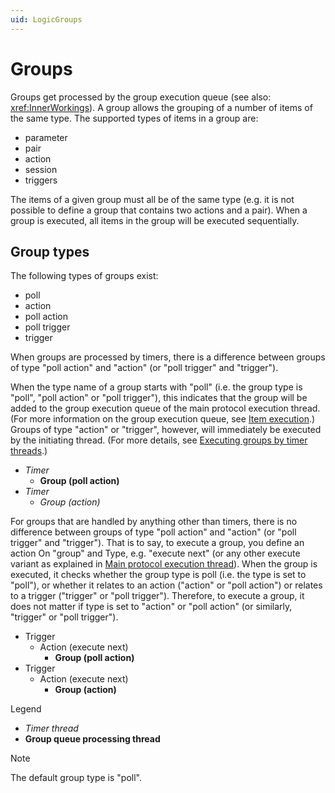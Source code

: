 ```yaml
---
uid: LogicGroups
---
```


# Groups

Groups get processed by the group execution queue (see also: <xref:InnerWorkings>). A group allows the grouping of a number of items of the same type. The supported types of items in a group are:

- parameter
- pair
- action
- session
- triggers

The items of a given group must all be of the same type (e.g. it is not possible to define a group that contains two actions and a pair). When a group is executed, all items in the group will be executed sequentially.

## Group types

The following types of groups exist:

- poll
- action
- poll action
- poll trigger
- trigger

When groups are processed by timers, there is a difference between groups of type "poll action" and "action" (or "poll trigger" and "trigger").

When the type name of a group starts with "poll" (i.e. the group type is "poll", "poll action" or "poll trigger"), this indicates that the group will be added to the group execution queue of the main protocol execution thread. (For more information on the group execution queue, see  [Item execution](xref:InnerWorkingsSLProtocol#item-execution).) Groups of type "action" or "trigger", however, will immediately be executed by the initiating thread. (For more details, see  [Executing groups by timer threads](xref:InnerWorkingsSLProtocol#executing-groups-by-timer-threads).)

- *Timer*
  - **Group (poll action)**
- *Timer*
  - *Group (action)*

For groups that are handled by anything other than timers, there is no difference between groups of type "poll action" and "action" (or "poll trigger" and "trigger"). That is to say, to execute a group, you define an action On "group" and Type, e.g. "execute next" (or any other execute variant as explained in [Main protocol execution thread](xref:InnerWorkingsSLProtocol#main-protocol-execution-thread)). When the group is executed, it checks whether the group type is poll (i.e. the type is set to "poll"), or whether it relates to an action ("action" or "poll action") or relates to a trigger ("trigger" or "poll trigger"). Therefore, to execute a group, it does not matter if type is set to "action" or "poll action" (or similarly, "trigger" or "poll trigger").

- Trigger
  - Action (execute next)
    - **Group (poll action)**
- Trigger
  - Action (execute next)
    - **Group (action)**

Legend

- *Timer thread*
- **Group queue processing thread**

> [!NOTE]
> The default group type is "poll".
